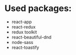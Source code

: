 # Used packages:
+ react-app
+ react-redux
+ redux toolkit
+ react-beautiful-dnd
+ node-sass
+ react-toastify